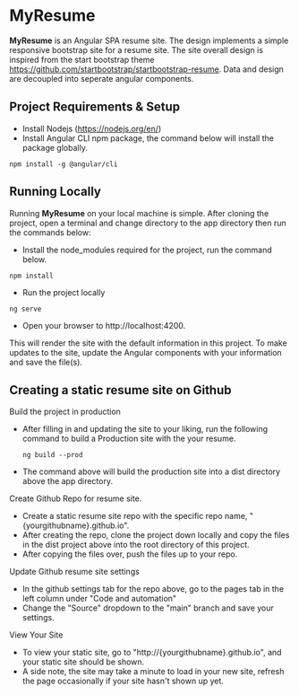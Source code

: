 # MyResume
**MyResume** is an Angular SPA resume site.
The design implements a simple responsive bootstrap site for a resume site. The site overall design is inspired from the start bootstrap theme https://github.com/startbootstrap/startbootstrap-resume.
Data and design are decoupled into seperate angular components.

## Project Requirements & Setup
- Install Nodejs (https://nodejs.org/en/)
- Install Angular CLI npm package, the command below will install the package globally.
```
npm install -g @angular/cli
```

## Running Locally
Running **MyResume** on your local machine is simple. After cloning the project, open a terminal and change directory to the app directory then run the commands below:
- Install the node_modules required for the project, run the command below.
``` nodejs
npm install
```  
- Run the project locally
``` nodejs
ng serve
``` 
- Open your browser to http://localhost:4200.

This will render the site with the default information in this project. To make updates to the site, update the Angular components with your information and save the file(s).

## Creating a static resume site on Github
Build the project in production
- After filling in and updating the site to your liking, run the following command to build a Production site with the your resume.
  ``` nodejs
  ng build --prod
  ```
- The command above will build the production site into a dist directory above the app directory.

Create Github Repo for resume site.
- Create a static resume site repo with the specific repo name, "{yourgithubname}.github.io".
- After creating the repo, clone the project down locally and copy the files in the dist project above into the root directory of this project.
- After copying the files over, push the files up to your repo.

Update Github resume site settings
- In the github settings tab for the repo above, go to the pages tab in the left column under "Code and automation"
- Change the "Source" dropdown to the "main" branch and save your settings.

View Your Site
- To view your static site, go to "http://{yourgithubname}.github.io", and your static site should be shown. 
- A side note, the site may take a minute to load in your new site, refresh the page occasionally if your site hasn't shown up yet.

